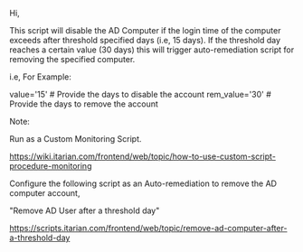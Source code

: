 Hi,

This script will disable the AD Computer if the login time of the computer exceeds after threshold specified days (i.e, 15 days). If the threshold day reaches a certain value (30 days) this will trigger auto-remediation script for removing the specified computer.

i.e, For Example:

value='15' # Provide the days to disable the account
rem_value='30' # Provide the days to remove the account

Note:

Run as a Custom Monitoring Script.

https://wiki.itarian.com/frontend/web/topic/how-to-use-custom-script-procedure-monitoring

Configure the following script as an Auto-remediation to remove the AD computer account,

"Remove AD User after a threshold day"

https://scripts.itarian.com/frontend/web/topic/remove-ad-computer-after-a-threshold-day